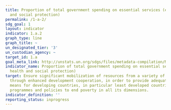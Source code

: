 ```yaml
---
title: Proportion of total government spending on essential services (education, health
  and social protection)
permalink: /1-a-2/
sdg_goal: 1
layout: indicator
indicator: 1.a.2
graph_type: line
graph_title: ~
un_designated_tier: '3'
un_custodian_agency: ~
target_id: 1.a
goal_meta_link: http://unstats.un.org/sdgs/files/metadata-compilation/Metadata-Goal-1.pdf
indicator_name: Proportion of total government spending on essential services (education,
  health and social protection)
target: Ensure significant mobilization of resources from a variety of sources, including
  through enhanced development cooperation, in order to provide adequate and predictable
  means for developing countries, in particular least developed countries, to implement
  programmes and policies to end poverty in all its dimensions.
indicator_definition: ''
reporting_status: inprogress
---
```

